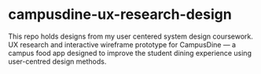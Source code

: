 # campusdine-ux-research-design
This repo holds designs from my user centered system design coursework. UX research and interactive wireframe prototype for CampusDine — a campus food app designed to improve the student dining experience using user-centred design methods.
